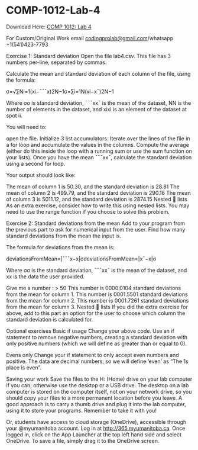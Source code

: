 # COMP-1012-Lab-4

Download Here: [   COMP 1012: Lab 4  ](   https://codingherolab.com/product/comp-1012-lab-4/    )

For Custom/Original Work email codingprolab@gmail.com/whatsapp +1(541)423-7793

Exercise 1: Standard deviation
Open the file lab4.csv. This file has 3 numbers per-line, separated by commas.

Calculate the mean and standard deviation of each column of the file, using the formula:

σ=√∑Ni=1(xi−¯¯¯x)2N−1σ=∑i=1N(xi−x¯)2N−1

Where σσ is standard deviation, ¯¯¯xx¯ is the mean of the dataset, NN is the number of elements in the dataset, and xixi is an element of the dataset at spot ii.

You will need to:

open the file.
Initialize 3 list accumulators.
Iterate over the lines of the file in a for loop and accumulate the values in the columns.
Compute the average (either do this inside the loop with a running sum or use the sum function on your lists).
Once you have the mean ¯¯¯xx¯, calculate the standard deviation using a second for loop.

Your output should look like:

The mean of column 1 is 50.30, and the standard deviation is 28.81
The mean of column 2 is 499.79, and the standard deviation is 290.16
The mean of column 3 is 5011.12, and the standard deviation is 2874.15
Nested 🐤 lists
As an extra exercise, consider how to write this using nested lists. You may need to use the range function if you choose to solve this problem.

Exercise 2: Standard deviations from the mean
Add to your program from the previous part to ask for numerical input from the user. Find how many standard deviations from the mean the input is.

The formula for deviations from the mean is:

deviationsFromMean=|¯¯¯x−x|σdeviationsFromMean=|x¯−x|σ

Where σσ is the standard deviation, ¯¯¯xx¯ is the mean of the dataset, and xx is the data the user provided.

Give me a number : > 50
This number is 0000.0104 standard deviations from the mean for column 1.
This number is 0001.5501 standard deviations from the mean for column 2.
This number is 0001.7261 standard deviations from the mean for column 3.
Nested 🐤 lists
If you did the extra exercise for above, add to this part an option for the user to choose which column the standard deviation is calculated for.

Optional exercises
Basic if usage
Change your above code. Use an if statement to remove negative numbers, creating a standard deviation with only positive numbers (which we will define as greater than or equal to 0).

Evens only
Change your if statement to only accept even numbers and positive. The data are decimal numbers, so we will define ‘even’ as “The 1s place is even”.

Saving your work
Save the files to the H: (Home) drive on your lab computer if you can; otherwise use the desktop or a USB drive. The desktop on a lab computer is stored on the computer itself, not on your network drive, so you should copy your files to a more permanent location before you leave. A good approach is to carry a thumb drive and plug it into the lab computer, using it to store your programs. Remember to take it with you!

Or, students have access to cloud storage (OneDrive), accessible through your @myumanitoba account. Log in at http://365.myumanitoba.ca. Once logged in, click on the App Launcher at the top left hand side and select OneDrive. To save a file, simply drag it to the OneDrive screen.
